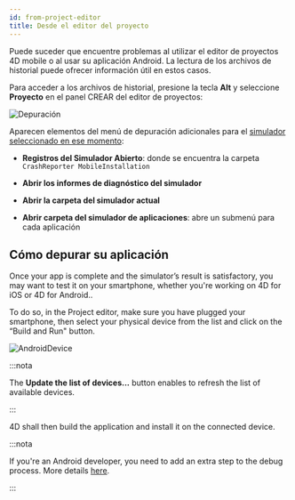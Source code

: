```yaml
---
id: from-project-editor
title: Desde el editor del proyecto
---
```


Puede suceder que encuentre problemas al utilizar el editor de proyectos 4D mobile o al usar su aplicación Android. La lectura de los archivos de historial puede ofrecer información útil en estos casos.

Para acceder a los archivos de historial, presione la tecla **Alt** y seleccione **Proyecto** en el panel CREAR del editor de proyectos:

![Depuración](img/project.png)

Aparecen elementos del menú de depuración adicionales para el [simulador seleccionado en ese momento](../project-definition/build-panel#using-the-simulator):


* **Registros del Simulador Abierto**: donde se encuentra la carpeta `CrashReporter MobileInstallation`

* **Abrir los informes de diagnóstico del simulador**

* **Abrir la carpeta del simulador actual**

* **Abrir carpeta del simulador de aplicaciones**: abre un submenú para cada aplicación


## Cómo depurar su aplicación

Once your app is complete and the simulator’s result is satisfactory, you may want to test it on your smartphone, whether you're working on 4D for iOS or 4D for Android..

To do so, in the Project editor, make sure you have plugged your smartphone, then select your physical device from the list and click on the “Build and Run" button.

![AndroidDevice](img/phone-selection.png)

:::nota

The **Update the list of devices...** button enables to refresh the list of available devices.

:::

4D shall then build the application and install it on the connected device.

:::nota

If you're an Android developer, you need to add an extra step to the debug process. More details [here](from-your-android-device-and-android-studio.md).

:::
